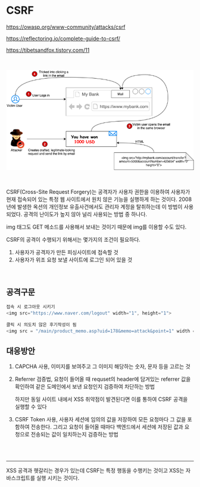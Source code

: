 # CSRF

https://owasp.org/www-community/attacks/csrf

https://reflectoring.io/complete-guide-to-csrf/

https://tibetsandfox.tistory.com/11

<br>

![](../img/csrf-process.png)

<br>

CSRF(Cross-Site Request Forgery)는 공격자가  사용자 권한을 이용하여 사용자가 현재 접속되어 있는 특정 웹 사이트에서 원치 않은 기능을 실행하게 하는 것이다. 
2008년에 발생한 옥션의 개인정보 유출사건에서도 관리자 계정을 탈취하는데 이 방법이 사용되었다. 공격의 난이도가 높지 않아 널리 사용되는 방법 중 하나다.

img 태그도 GET 메소드를 사용해서 보내는 것이기 때문에 img를 이용할 수도 있다.

CSRF의 공격이 수행되기 위해서는 몇가지의 조건이 필요하다.
1. 사용자가 공격자가 만든 피싱사이트에 접속할 것
2. 사용자가 위조 요청 보낼 사이트에 로그인 되어 있을 것

<br>

## 공격구문


```js
접속 시 로그아웃 시키기
<img src="https://www.naver.com/logout" width="1", height="1">
```

```js
클릭 시 의도치 않은 후기작성이 됨
<img src = "/main/product_memo.asp?uid=178&memo=attack&point=1" width = "1" height = "1"/>
```

## 대응방안
1. CAPCHA 사용, 이미지를 보여주고 그 이미지 해당하는 숫자, 문자 등을 고르는 것
2. Referrer 검증법, 요청이 들어올 때 requset의 header에 담겨있는 referrer 값을 확인하여 같은 도메인에서 보낸 요청인지 검증하여 차단하는 방법
   
   하지만 동일 사이트 내에서 XSS 취약점이 발견된다면 이를 통하여 CSRF 공격을 실행할 수 있다
3. CSRF Token 사용, 사용자 세션에 임의의 값을 저장하여 모든 요청마다 그 값을 포함하여 전송한다. 그리고 요청이 들어올 때마다 백엔드에서 세션에 저장된 값과 요청으로 전송되는 값이 일치하는지 검증하는 방법


<br><br>

---
XSS 공격과 헷갈리는 경우가 있는데 CSRF는 특정 행동을 수행키는 것이고 XSS는 자바스크립트를 실행 시키는 것이다.